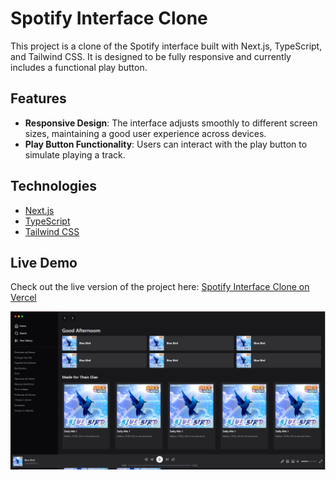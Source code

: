 # Spotify Interface Clone

This project is a clone of the Spotify interface built with Next.js, TypeScript, and Tailwind CSS. It is designed to be fully responsive and currently includes a functional play button.

## Features

-   **Responsive Design**: The interface adjusts smoothly to different screen sizes, maintaining a good user experience across devices.
-   **Play Button Functionality**: Users can interact with the play button to simulate playing a track.

## Technologies

-   [Next.js](https://nextjs.org/)
-   [TypeScript](https://www.typescriptlang.org/)
-   [Tailwind CSS](https://tailwindcss.com/)

## Live Demo

Check out the live version of the project here: [Spotify Interface Clone on Vercel](https://interface-spotify-umber.vercel.app/)

![Spotify Interface Clone Preview](./public/images/tela.png)
